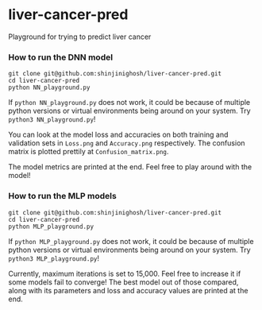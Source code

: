 # liver-cancer-pred

Playground for trying to predict liver cancer

### How to run the DNN model

    git clone git@github.com:shinjinighosh/liver-cancer-pred.git
    cd liver-cancer-pred
    python NN_playground.py

If `python NN_playground.py` does not work, it could be because of multiple python versions or virtual environments being around on your system. Try `python3 NN_playground.py`!

You can look at the model loss and accuracies on both training and validation sets in `Loss.png` and `Accuracy.png` respectively. The confusion matrix is plotted prettily at `Confusion_matrix.png`.

The model metrics are printed at the end. Feel free to play around with the model!

### How to run the MLP models

    git clone git@github.com:shinjinighosh/liver-cancer-pred.git
    cd liver-cancer-pred
    python MLP_playground.py

If `python MLP_playground.py` does not work, it could be because of multiple python versions or virtual environments being around on your system. Try `python3 MLP_playground.py`!

Currently, maximum iterations is set to 15,000. Feel free to increase it if some models fail to converge!
The best model out of those compared, along with its parameters and loss and accuracy values are printed at the end.
